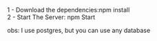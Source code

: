 1 - Download the dependencies:npm install </br>
2 - Start The Server: npm Start

obs: I use postgres, but you can use any database
